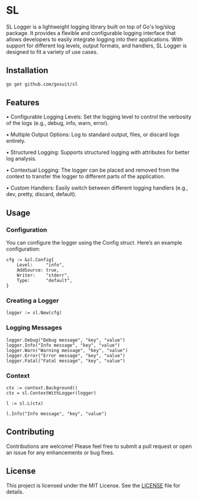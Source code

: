 # SL

SL Logger is a lightweight logging library built on top of Go's log/slog package. It provides a flexible and configurable logging interface that allows developers to easily integrate logging into their applications. With support for different log levels, output formats, and handlers, SL Logger is designed to fit a variety of use cases.

## Installation

```zsh
go get github.com/gosuit/sl
```

## Features

• Configurable Logging Levels: Set the logging level to control the verbosity of the logs (e.g., debug, info, warn, error).

• Multiple Output Options: Log to standard output, files, or discard logs entirely.

• Structured Logging: Supports structured logging with attributes for better log analysis.

• Contextual Logging: The logger can be placed and removed from the context to transfer the logger to different parts of the application.

• Custom Handlers: Easily switch between different logging handlers (e.g., dev, pretty, discard, default).

## Usage

### Configuration

You can configure the logger using the Config struct. Here’s an example configuration:

```golang
cfg := &sl.Config{
    Level:     "info",
    AddSource: true,
    Writer:    "stderr",
    Type:      "default",
}
```

### Creating a Logger

```golang
logger := sl.New(cfg)
```

### Logging Messages

```golang
logger.Debug("Debug message", "key", "value")
logger.Info("Info message", "key", "value")
logger.Warn("Warning message", "key", "value")
logger.Error("Error message", "key", "value")
logger.Fatal("Fatal message", "key", "value")
```

### Context

```golang
ctx := context.Background()
ctx = sl.ContextWithLogger(logger)

l := sl.L(ctx)

l.Info("Info message", "key", "value")
```

## Contributing

Contributions are welcome! Please feel free to submit a pull request or open an issue for any enhancements or bug fixes.

## License

This project is licensed under the MIT License. See the [LICENSE](LICENSE) file for details.